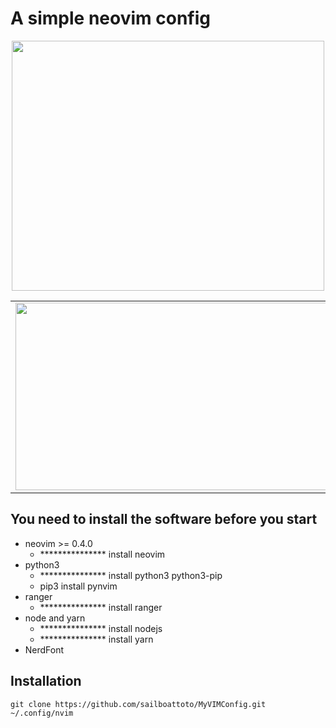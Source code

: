 # A simple neovim config

<div align="center">
<img src="https://raw.githubusercontent.com/sailboattoto/MyVIMConfig/dev/1.png" width="500" height="400">
</div>



|                                                                                                       |                                                                                                |
| --------------------------------------------------------------------------------------------------------- | --------------------------------------------------------------------------------------------------------- |
| <img src="https://raw.githubusercontent.com/sailboattoto/MyVIMConfig/dev/2.png" width="800"  height="300"> | <img src="https://raw.githubusercontent.com/sailboattoto/MyVIMConfig/dev/3.png" width="800" height="300"> |


## You need to install the software before you start

- neovim >= 0.4.0
  - ************\*\*\* install neovim
- python3
  - ************\*\*\* install python3 python3-pip
  - pip3 install pynvim
- ranger
  - ************\*\*\* install ranger
- node and yarn
  - ************\*\*\* install nodejs
  - ************\*\*\* install yarn
- NerdFont

## Installation

	git clone https://github.com/sailboattoto/MyVIMConfig.git ~/.config/nvim
